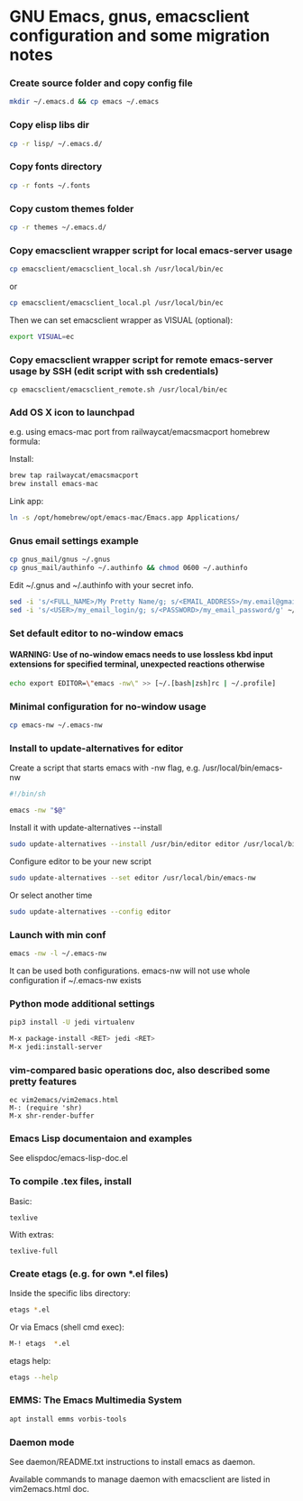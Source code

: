 # GNU Emacs, gnus, emacsclient configuration and some migration notes

### Create source folder and copy config file

``` bash
mkdir ~/.emacs.d && cp emacs ~/.emacs
```

### Copy elisp libs dir

``` bash
cp -r lisp/ ~/.emacs.d/
```

### Copy fonts directory

``` bash
cp -r fonts ~/.fonts
```

### Copy custom themes folder

``` bash
cp -r themes ~/.emacs.d/
```

### Copy emacsclient wrapper script for local emacs-server usage

``` bash
cp emacsclient/emacsclient_local.sh /usr/local/bin/ec
```
or

``` bash
cp emacsclient/emacsclient_local.pl /usr/local/bin/ec
```

Then we can set emacsclient wrapper as VISUAL (optional):

``` bash
export VISUAL=ec
```

### Copy emacsclient wrapper script for remote emacs-server usage by SSH (edit script with ssh credentials)

```
cp emacsclient/emacsclient_remote.sh /usr/local/bin/ec
```

### Add OS X icon to launchpad

e.g. using emacs-mac port from railwaycat/emacsmacport homebrew formula:

Install:

``` bash
brew tap railwaycat/emacsmacport
brew install emacs-mac
```

Link app:

``` bash
ln -s /opt/homebrew/opt/emacs-mac/Emacs.app Applications/
```

### Gnus email settings example

``` bash
cp gnus_mail/gnus ~/.gnus
cp gnus_mail/authinfo ~/.authinfo && chmod 0600 ~/.authinfo
```

Edit ~/.gnus and ~/.authinfo with your secret info.

``` bash
sed -i 's/<FULL_NAME>/My Pretty Name/g; s/<EMAIL_ADDRESS>/my.email@gmail.com/g' ~/.gnus
sed -i 's/<USER>/my_email_login/g; s/<PASSWORD>/my_email_password/g' ~/.authinfo
```

### Set default editor to no-window emacs

#### WARNING: Use of no-window emacs needs to use lossless kbd input extensions for specified terminal, unexpected reactions otherwise

```bash
echo export EDITOR=\"emacs -nw\" >> [~/.[bash|zsh]rc | ~/.profile]
```

### Minimal configuration for no-window usage
``` bash
cp emacs-nw ~/.emacs-nw
```

### Install to update-alternatives for editor

Create a script that starts emacs with -nw flag, e.g. /usr/local/bin/emacs-nw
``` bash
#!/bin/sh

emacs -nw "$@"
```

Install it with update-alternatives --install
``` bash
sudo update-alternatives --install /usr/bin/editor editor /usr/local/bin/emacs-nw 2
```

Configure editor to be your new script
``` bash
sudo update-alternatives --set editor /usr/local/bin/emacs-nw
```

Or select another time
``` bash
sudo update-alternatives --config editor
```

### Launch with min conf
``` bash
emacs -nw -l ~/.emacs-nw
```

It can be used both configurations. emacs-nw will not use whole configuration if ~/.emacs-nw exists

### Python mode additional settings

``` bash
pip3 install -U jedi virtualenv
```

``` bash
M-x package-install <RET> jedi <RET>
M-x jedi:install-server
```

### vim-compared basic operations doc, also described some pretty features

```
ec vim2emacs/vim2emacs.html
M-: (require 'shr)
M-x shr-render-buffer
```

### Emacs Lisp documentaion and examples

See elispdoc/emacs-lisp-doc.el

### To compile .tex files, install

Basic:
```
texlive
```

With extras:
```
texlive-full
```

### Create etags (e.g. for own *.el files)

Inside the specific libs directory:

``` bash
etags *.el
```

Or via Emacs (shell cmd exec):

``` bash
M-! etags  *.el
```

etags help:

``` bash
etags --help
```

### EMMS: The Emacs Multimedia System

``` bash
apt install emms vorbis-tools
```

### Daemon mode

See daemon/README.txt instructions to install emacs as daemon.

Available commands to manage daemon with emacsclient are listed in vim2emacs.html doc.
